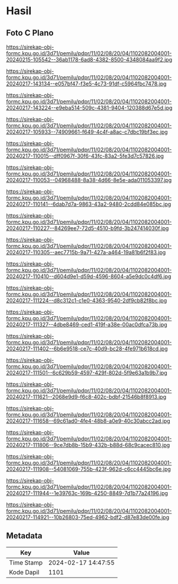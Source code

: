 # Hasil

## Foto C Plano

https://sirekap-obj-formc.kpu.go.id/3d71/pemilu/pdpr/11/02/08/20/04/1102082004001-20240215-105542--36ab1178-6ad8-4382-8500-4348084aa9f2.jpg

https://sirekap-obj-formc.kpu.go.id/3d71/pemilu/pdpr/11/02/08/20/04/1102082004001-20240217-143134--e057bf47-f3e5-4c73-91df-c5964fbc7478.jpg

https://sirekap-obj-formc.kpu.go.id/3d71/pemilu/pdpr/11/02/08/20/04/1102082004001-20240217-143224--e9eba514-509c-4381-9404-120388d67e5d.jpg

https://sirekap-obj-formc.kpu.go.id/3d71/pemilu/pdpr/11/02/08/20/04/1102082004001-20240217-105933--74909661-f649-4c4f-a8ac-c7dbc19bf3ec.jpg

https://sirekap-obj-formc.kpu.go.id/3d71/pemilu/pdpr/11/02/08/20/04/1102082004001-20240217-110015--dff0967f-30f6-43fc-83a2-5fe3d7c57826.jpg

https://sirekap-obj-formc.kpu.go.id/3d71/pemilu/pdpr/11/02/08/20/04/1102082004001-20240217-110053--04968488-8a38-4d66-8e5e-ada011053397.jpg

https://sirekap-obj-formc.kpu.go.id/3d71/pemilu/pdpr/11/02/08/20/04/1102082004001-20240217-110141--6dab7d7a-9863-43a2-9480-2cdd84e085bc.jpg

https://sirekap-obj-formc.kpu.go.id/3d71/pemilu/pdpr/11/02/08/20/04/1102082004001-20240217-110227--84269ee7-72d5-4510-b9fd-3b247414030f.jpg

https://sirekap-obj-formc.kpu.go.id/3d71/pemilu/pdpr/11/02/08/20/04/1102082004001-20240217-110305--aec7715b-9a71-427a-a464-19a81b6f2f83.jpg

https://sirekap-obj-formc.kpu.go.id/3d71/pemilu/pdpr/11/02/08/20/04/1102082004001-20240217-110410--d604d9e1-d59d-4596-8604-a5e9dc0c4df6.jpg

https://sirekap-obj-formc.kpu.go.id/3d71/pemilu/pdpr/11/02/08/20/04/1102082004001-20240217-111224--d8c312c1-c1e0-4363-9540-2df9cb82f8bc.jpg

https://sirekap-obj-formc.kpu.go.id/3d71/pemilu/pdpr/11/02/08/20/04/1102082004001-20240217-111327--4dbe8469-ced1-419f-a38e-00ac0dfca73b.jpg

https://sirekap-obj-formc.kpu.go.id/3d71/pemilu/pdpr/11/02/08/20/04/1102082004001-20240217-111402--6b6e9518-ce7c-40d9-bc28-4fe971b618cd.jpg

https://sirekap-obj-formc.kpu.go.id/3d71/pemilu/pdpr/11/02/08/20/04/1102082004001-20240217-111501--6c629b59-4597-429f-802d-5f9e63a1b9b7.jpg

https://sirekap-obj-formc.kpu.go.id/3d71/pemilu/pdpr/11/02/08/20/04/1102082004001-20240217-111621--2068e9d9-f6c8-402c-bdbf-21546b8f8913.jpg

https://sirekap-obj-formc.kpu.go.id/3d71/pemilu/pdpr/11/02/08/20/04/1102082004001-20240217-111658--69c61ad0-4fe4-48b8-a0e9-40c30abcc2ad.jpg

https://sirekap-obj-formc.kpu.go.id/3d71/pemilu/pdpr/11/02/08/20/04/1102082004001-20240217-111806--9ce7db8b-15b9-432b-b88d-68c9cacec810.jpg

https://sirekap-obj-formc.kpu.go.id/3d71/pemilu/pdpr/11/02/08/20/04/1102082004001-20240217-111908--54081069-755b-423f-962d-c6cc4445bc6e.jpg

https://sirekap-obj-formc.kpu.go.id/3d71/pemilu/pdpr/11/02/08/20/04/1102082004001-20240217-111944--1e39763c-169b-4250-8849-7d1b77a24196.jpg

https://sirekap-obj-formc.kpu.go.id/3d71/pemilu/pdpr/11/02/08/20/04/1102082004001-20240217-114921--10b26803-75ed-4962-bdf2-d87e83de00fe.jpg


## Metadata

| Key        | Value               |
| ---------- | ------------------- |
| Time Stamp | 2024-02-17 14:47:55 |
| Kode Dapil | 1101                |



